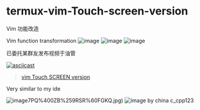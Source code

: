 # termux-vim-Touch-screen-version


Vim 功能改造


Vim function transformation
![image](https://github.com/QQ1598058687/termux-vim-Touch-screen-version/blob/main/1.png)
![image](https://github.com/QQ1598058687/termux-vim-Touch-screen-version/blob/main/2.png)
![image](https://github.com/QQ1598058687/termux-vim-Touch-screen-version/blob/main/vim%E6%BA%90%E7%A0%81%E6%94%B9%E9%80%A0%E4%B9%8B%E8%A7%A6%E5%B1%8F%E6%95%88%E6%9E%9C(%E5%B0%86%E5%9C%A8termux%E5%AE%89%E8%A3%85).gif)

已委托某群友发布视频于油管

[![asciicast](https://github.com/QQ1598058687/termux-vim-Touch-screen-version/blob/main/Screenrecorder-2021-09-22-01-05-32-892.gif)](http://imgur.com/a/4Di8L98)

<blockquote class="imgur-embed-pub" lang="en" data-id="a/4Di8L98"  ><a href="//imgur.com/a/4Di8L98">vim Touch SCREEN version</a></blockquote>

Very similar to my ide

![image](https://github.com/QQ1598058687/termux-vim-Touch-screen-version/blob/main/%5D%7D55X)7PQ%400ZB%259RSR%60FGKQ.jpg)
![image](https://github.com/QQ1598058687/termux-vim-Touch-screen-version/blob/main/QQ%E6%88%AA%E5%9B%BE20210924224854.png)
by china c_cpp123
